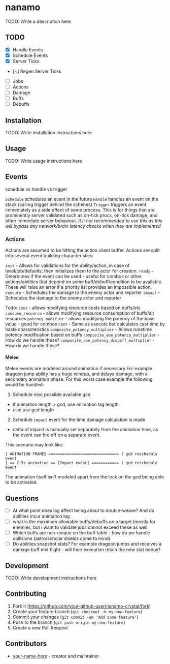 # nanamo

TODO: Write a description here

## TODO
- [x] Handle Events
- [x] Schedule Events
- [x] Server Ticks
- [~] Regen Server Ticks
- [ ] Jobs
- [ ] Actions
- [ ] Damage
- [ ] Buffs
- [ ] Debuffs

## Installation

TODO: Write installation instructions here

## Usage

TODO: Write usage instructions here


## Events
schedule vs handle vs trigger

`Schedule` schedules an event in the future
`Handle` handles an event on the stack (calling trigger behind the schenes)
`Trigger` triggers an event immediately as a side effect of some process. This is for things that are prominently server validated such as on-tick procs, on-tick damage, and other immediate server behaviour. *It it not recommended to use this as this will bypass any network/brain latency checks when they are implemented*

### Actions

Actions are assumed to be hitting the action client buffer.
Actions are split into several event building characteristics:

`init` - Allows for validations for the ability/action, in case of level/job/defaults; then initializes them to the actor for creation.
`ready` - Determines if the event can be used - useful for combos or other actions/abilities that depend on some buff/debuff/condition to be available. These will raise an error if a priority list provides an impossible action.
`execute` - Schedules the damage to the enemy actor and reporter
`impact` - Schedules the damage to the enemy actor and reporter

Todo:
`cost` - allows modifying resource costs based on buffs/etc
`consume_resource` - allows modifying resource consumption of buffs/alt resources
`potency_modifier` - allows modifying the potency of the base value - good for combos
`cast` - Same as execute but calculates cast time by haste characteristics
`composite_potency_multiplier` - Allows runetime potency modification based on buffs
`composite_aoe_potency_multiplier` - How do we handle these?
`composite_aoe_potency_dropoff_multiplier` - How do we handle these?


#### Melee

Melee events are modeled around animation if necessary
For example dragoon jump ability has a huge windup, and delays damage, with a secondary animation phase. For this worst case example the following would be handled:

1. Schedule next possible available gcd
 - if animation length > gcd, use animation lag length
 - else use gcd length

2. Schedule `impact` event for the time damage calculation is made
 - delta of impact is manually set separately from the animation time, as the event can fire off on a separate event.

This scenario may look like:
```
[ ANIMATION FRAMES =============================== ] gcd reschedule event
[ == 2.5s animation == [Impact event] ============ ] gcd reschedule event
```

The animation itself isn't modeled apart from the lock on the gcd being able to be activated.

## Questions
- [ ] At what point does lag affect being about to double-weave? And do abilities incur animation lag
- [ ] what is the maximum allowable buffs/debuffs on a target (mostly for enemies, but i want to validate jobs cannot exceed these as well.
- [ ] Which buffs are non-unique on the buff table - how do we handle collisions (astro/scholar shields come to mind)
- [ ] Do abilities snapshot stats? For example dragoon jumps and receives a damage buff mid flight - will their execution retain the new stat bonus?

## Development

TODO: Write development instructions here

## Contributing

1. Fork it (<https://github.com/your-github-user/nanamo-crystal/fork>)
2. Create your feature branch (`git checkout -b my-new-feature`)
3. Commit your changes (`git commit -am 'Add some feature'`)
4. Push to the branch (`git push origin my-new-feature`)
5. Create a new Pull Request

## Contributors

- [your-name-here](https://github.com/your-github-user) - creator and maintainer
